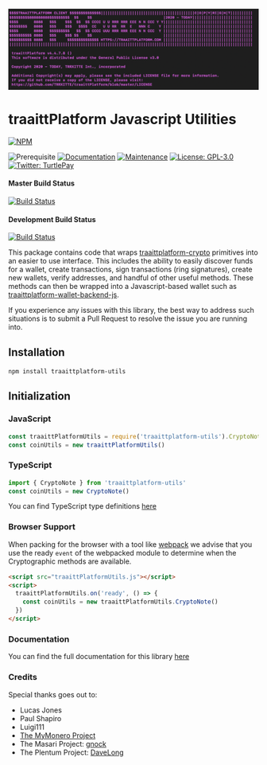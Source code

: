 ![image](https://github.com/TRRXITTE/traaittPlatform/blob/master/docs/etrx.png)

# traaittPlatform Javascript Utilities

[![NPM](https://nodei.co/npm/@trrxitte/traaittplatform-utils.png?downloads=true&stars=true)](https://nodei.co/npm/@trrxitte/traaittplatform-utils/)

![Prerequisite](https://img.shields.io/badge/node-%3E%3D6-blue.svg) [![Documentation](https://img.shields.io/badge/documentation-yes-brightgreen.svg)](https://utils.traaittplatform.dev) [![Maintenance](https://img.shields.io/badge/Maintained%3F-yes-green.svg)](https://github.com/traaittplatform/traaittplatform-utils/graphs/commit-activity) [![License: GPL-3.0](https://img.shields.io/badge/License-GPL--3.0-yellow.svg)](https://github.com/traaittplatform/traaittplatform-utils/blob/master/LICENSE) [![Twitter: TurtlePay](https://img.shields.io/twitter/follow/_traaittPlatform.svg?style=social)](https://twitter.com/_traaittPlatform)

#### Master Build Status
[![Build Status](https://travis-ci.org/trrxitte/traaittplatform-utils.svg?branch=master)](https://travis-ci.org/trrxitte/traaittplatform-utils)

#### Development Build Status
[![Build Status](https://travis-ci.org/trrxitte/traaittplatform-utils.svg?branch=development)](https://travis-ci.org/trrxitte/traaittplatform-utils/branches)

This package contains code that wraps [traaittplatform-crypto](https://github.com/traaittplatform/traaittplatform-crypto) primitives into an easier to use interface. This includes the ability to easily discover funds for a wallet, create transactions, sign transactions (ring signatures), create new wallets, verify addresses, and handful of other useful methods. These methods can then be wrapped into a Javascript-based wallet such as [traaittplatform-wallet-backend-js](https://github.com/traaittplatform/traaittplatform-wallet-backend-js).

If you experience any issues with this library, the best way to address such situations is to submit a Pull Request to resolve the issue you are running into.

## Installation

```bash
npm install traaittplatform-utils
```

## Initialization

### JavaScript

```javascript
const traaittPlatformUtils = require('traaittplatform-utils').CryptoNote
const coinUtils = new traaittPlatformUtils()
```

### TypeScript

```typescript
import { CryptoNote } from 'traaittplatform-utils'
const coinUtils = new CryptoNote()
```

You can find TypeScript type definitions [here](index.d.ts)

### Browser Support

When packing for the browser with a tool like [webpack](https://webpack.js.org/) we advise that you use the ready `event` of the webpacked module to determine when the Cryptographic methods are available.

```html
<script src="traaittPlatformUtils.js"></script>
<script>
  traaittPlatformUtils.on('ready', () => {
    const coinUtils = new traaittPlatformUtils.CryptoNote()
  })
</script>
```

### Documentation

You can find the full documentation for this library [here](https://utils.traaittplatform.dev)

### Credits

Special thanks goes out to:

* Lucas Jones
* Paul Shapiro
* Luigi111
* [The MyMonero Project](https://github.com/mymonero/mymonero-app-js)
* The Masari Project: [gnock](https://github.com/gnock)
* The Plentum Project: [DaveLong](https://github.com/DaveLong)
